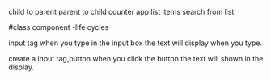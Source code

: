 child to parent
parent to child
counter app
list items
search from list


#class component
-life cycles 

input tag when you type in the input box the text will display when you type.


create a input tag,button.when you click the button the text will shown in the display.

